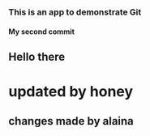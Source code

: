 ### This is an app to demonstrate Git

#### My second commit

## Hello there


# updated by honey



## changes made by alaina